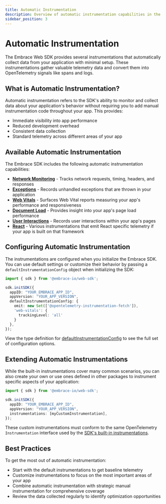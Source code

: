 ```yaml
---
title: Automatic Instrumentation
description: Overview of automatic instrumentation capabilities in the Embrace Web SDK
sidebar_position: 3
---
```


# Automatic Instrumentation

The Embrace Web SDK provides several instrumentations that automatically collect data from your application with minimal
setup. These instrumentations gather valuable telemetry data and convert them into OpenTelemetry signals like spans and
logs.

## What is Automatic Instrumentation?

Automatic instrumentation refers to the SDK's ability to monitor and collect data about your application's behavior
without requiring you to add manual instrumentation code throughout your app. This provides:

- Immediate visibility into app performance
- Reduced development overhead
- Consistent data collection
- Standard telemetry across different areas of your app

## Available Automatic Instrumentation

The Embrace SDK includes the following automatic instrumentation capabilities:

- **[Network Monitoring](./network-monitoring.md)** - Tracks network requests, timing, headers, and responses
- **[Exceptions](./exceptions.md)** - Records unhandled exceptions that are thrown in your application
- **[Web Vitals](./web-vitals.md)** - Surfaces Web Vital reports measuring your app's performance and responsiveness
- **[Document Load](./document-load.md)** - Provides insight into your app's page load performance
- **[User Interactions](./user-interactions.md)** - Records user interactions within your app's pages
- **[React](./react.md)** - Various instrumentations that emit React specific telemetry if your app is built on that
framework

## Configuring Automatic Instrumentation

The instrumentations are configured when you initialize the Embrace SDK. You can use default settings or customize their
behavior by passing a `defaultInstrumentationConfig` object when initializing the SDK:

```typescript
import { sdk } from '@embrace-io/web-sdk';

sdk.initSDK({
  appID: "YOUR_EMBRACE_APP_ID",
  appVersion: "YOUR_APP_VERSION",
  defaultInstrumentationConfig: {
    omit: new Set(['@opentelemetry-instrumentation-fetch']),
    'web-vitals': {
      trackingLevel: 'all'
    }
  },
});
```

View the type definition for [defaultInstrumentationConfig](https://github.com/embrace-io/embrace-web-sdk/blob/main/src/sdk/types.ts)
to see the full set of configuration options.

## Extending Automatic Instrumentations

While the built-in instrumentations cover many common scenarios, you can also create your own or use ones defined in
other packages to instrument specific aspects of your application:

```typescript
import { sdk } from '@embrace-io/web-sdk';

sdk.initSDK({
  appID: "YOUR_EMBRACE_APP_ID",
  appVersion: "YOUR_APP_VERSION",
  instrumentations: [myCustomInstrumentation],
});
```

These custom instrumentations must conform to the same OpenTelemetry `Instrumentation` interface used by the [SDK's
built-in instrumentations](https://github.com/embrace-io/embrace-web-sdk/blob/main/src/instrumentations/InstrumentationAbstract/InstrumentationAbstract.ts).

## Best Practices

To get the most out of automatic instrumentation:

- Start with the default instrumentations to get baseline telemetry
- Customize instrumentations to focus on the most important areas of your app
- Combine automatic instrumentation with strategic manual instrumentation for comprehensive coverage
- Review the data collected regularly to identify optimization opportunities
